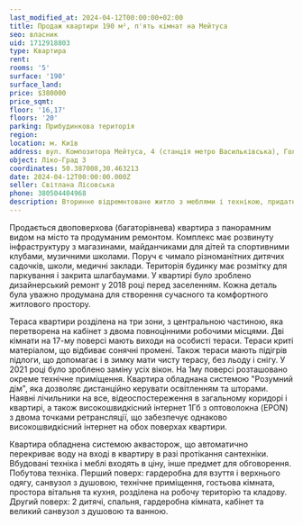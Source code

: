 ```yaml
---
last_modified_at: 2024-04-12T00:00:00+02:00
title: Продаж квартири 190 м², п'ять кімнат на Мейтуса
seo: власник
uid: 1712918803
type: Квартира
rent:
rooms: '5'
surface: '190'
surface_land:
price: $380000
price_sqmt:
floor: '16,17'
floors: '20'
parking: Прибудинкова територія
region:
location: м. Київ
address: вул. Композитора Мейтуса, 4 (станція метро Васильківська), Голосіївський район
object: Ліко-Град 3
coordinates: 50.387008,30.463213
date: 2024-04-12T00:00:00.000Z
seller: Світлана Лісовська
phone: 380504404968
description: Вторинне відремнтоване житло з меблями і технікою, придатне і готове для проживання
---
```


Продається двоповерхова (багаторівнева) квартира з панорамним видом на місто та продуманим ремонтом. Комплекс має розвинуту інфраструктуру з магазинами, майданчиками для дітей та спортивними клубами, музичними школами. Поруч є чимало різноманітних дитячих садочків, школи, медичні заклади. Територія будинку має розмітку для паркування і закрита шлагбаумами. У квартирі було зроблено дизайнерський ремонт у 2018 році перед заселенням. Кожна деталь була уважно продумана для створення сучасного та комфортного житлового простору.

Тераса квартири розділена на три зони, з центральною частиною, яка перетворена на кабінет з двома повноцінними робочими місцями. Дві кімнати на 17-му поверсі мають виходи на особисті тераси. Тераси криті матеріалом, що відбиває сонячні промені. Також тераси мають підігрів підлоги, що допомагає і в зимку мати чисту терасу, без льоду і снігу. У 2021 році було зроблено заміну усіх вікон. На 1му поверсі розташовано окреме технічне приміщення.
Квартира обладнана системою "Розумний дім", яка дозволяє дистанційно керувати освітленням та шторами. Наявні лічильники на все, відеоспостереження в загальному коридорі і квартирі, а також високошвидкісний інтернет 1Гб з оптоволокна (EPON) з двома точками ретрансляції, що забезпечує однаково високошвидкісний інтернет на обох поверхах квартири.

Квартира обладнена системою аквасторож, що автоматично перекриває воду на вході в квартиру в разі протікання сантехніки. Вбудовані техніка і меблі входять в ціну, інше предмет для обговорення. Побутова техніка. Перший поверх: гардеробна для взуття і верхнього одягу, санвузол з душовою, технічне приміщення, гостьова кімната, простора вітальня та кухня, розділена на робочу територію та кладову. Другий поверх: 2 дитячі, спальня, гардеробна кімната, кабінет та великий санвузол з душовою та ванною.
